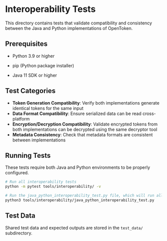 # Interoperability Tests

This directory contains tests that validate compatibility and consistency between the Java and Python implementations of OpenToken.

## Prerequisites

- Python 3.9 or higher
- pip (Python package installer)

- Java 11 SDK or higher

## Test Categories

- **Token Generation Compatibility**: Verify both implementations generate identical tokens for the same input
- **Data Format Compatibility**: Ensure serialized data can be read cross-platform
- **Encryption/Decryption Compatibility**: Validate encrypted tokens from both implementations can be decrypted using the same decryptor tool
- **Metadata Consistency**: Check that metadata formats are consistent between implementations

## Running Tests

These tests require both Java and Python environments to be properly configured.

```bash
# Run all interoperability tests
python -m pytest tools/interoperability/ -v

# Run the java_python_interoperability_test.py file, which will run all tests
python3 tools/interoperability/java_python_interoperability_test.py
```

## Test Data

Shared test data and expected outputs are stored in the `test_data/` subdirectory.
